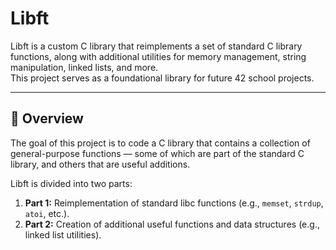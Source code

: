# Libft

Libft is a custom C library that reimplements a set of standard C library functions, along with additional utilities for memory management, string manipulation, linked lists, and more.  
This project serves as a foundational library for future 42 school projects.

---

## 🧩 Overview

The goal of this project is to code a C library that contains a collection of general-purpose functions — some of which are part of the standard C library, and others that are useful additions.

Libft is divided into two parts:

1. **Part 1:** Reimplementation of standard libc functions (e.g., `memset`, `strdup`, `atoi`, etc.).
2. **Part 2:** Creation of additional useful functions and data structures (e.g., linked list utilities).
